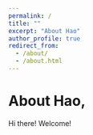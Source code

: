 ```yaml
---
permalink: /
title: ""
excerpt: "About Hao"
author_profile: true
redirect_from: 
  - /about/
  - /about.html
---
```


About Hao,
======
Hi there! Welcome!






